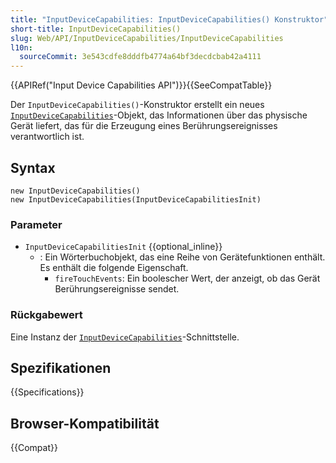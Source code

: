 ```yaml
---
title: "InputDeviceCapabilities: InputDeviceCapabilities() Konstruktor"
short-title: InputDeviceCapabilities()
slug: Web/API/InputDeviceCapabilities/InputDeviceCapabilities
l10n:
  sourceCommit: 3e543cdfe8dddfb4774a64bf3decdcbab42a4111
---
```


{{APIRef("Input Device Capabilities API")}}{{SeeCompatTable}}

Der `InputDeviceCapabilities()`-Konstruktor erstellt ein neues
[`InputDeviceCapabilities`](/de/docs/Web/API/InputDeviceCapabilities)-Objekt, das Informationen über das physische Gerät liefert, das für die Erzeugung eines Berührungsereignisses verantwortlich ist.

## Syntax

```js-nolint
new InputDeviceCapabilities()
new InputDeviceCapabilities(InputDeviceCapabilitiesInit)
```

### Parameter

- `InputDeviceCapabilitiesInit` {{optional_inline}}
  - : Ein Wörterbuchobjekt, das eine Reihe von Gerätefunktionen enthält. Es enthält die folgende Eigenschaft.
    - `fireTouchEvents`: Ein boolescher Wert, der anzeigt, ob das Gerät Berührungsereignisse sendet.

### Rückgabewert

Eine Instanz der [`InputDeviceCapabilities`](/de/docs/Web/API/InputDeviceCapabilities)-Schnittstelle.

## Spezifikationen

{{Specifications}}

## Browser-Kompatibilität

{{Compat}}
